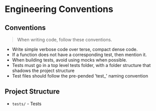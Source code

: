 # Engineering Conventions

## Conventions
> When writing code, follow these conventions.

- Write simple verbose code over terse, compact dense code.
- If a function does not have a corresponding test, then mention it.
- When building tests, avoid using mocks when possible. 
- Tests must go in a top level tests folder, with a folder structure that shadows the project structure
- Test files should follow the pre-pended 'test_' naming convention

## Project Structure

- `tests/` - Tests
